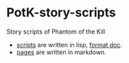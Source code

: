 # PotK-story-scripts
Story scripts of Phantom of the Kill

- [scripts](scripts/) are written in lisp, [format doc](scripts/99999999.txt).
- [pages](pages/) are written in markdown.
